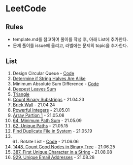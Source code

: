 # LeetCode

## Rules
- template.md를 참고하여 풀이를 작성 후, 아래 List에 추가한다.
- 문제 풀이를 issue에 올리고, 라벨에는 문제의 topic을 추가한다.

## List

1. Design Circular Queue - [Code](https://github.com/yejineee/LeetCode/blob/master/2021-04/design-circular-queue.js)
2. [Determine if String Halves Are Alike](https://github.com/yejineee/LeetCode/blob/master/2021-04/determine-if-string-halves-are-alike.md)
3. Minimum Absolute Sum Difference - [Code](https://github.com/yejineee/LeetCode/blob/master/2021-04/minimum-absolute-sum-difference.js)
4. [Deepest Leaves Sum](https://github.com/yejineee/LeetCode/blob/master/2021-04/deepest-leaves-sum.md)
5. [Triangle](https://github.com/yejineee/LeetCode/blob/master/2021-04/triangle.md)
6. [Count Binary Substrings](https://github.com/yejineee/LeetCode/blob/master/2021-04/count-binary-strings.md) - 21.04.23
7. [Brick Wall](https://github.com/yejineee/LeetCode/blob/master/2021-04/brick-wall.md) - 21.04.24
8. [Powerful Integers](https://github.com/yejineee/LeetCode/blob/master/2021-05/powerful-integers.md) - 21.05.01
9. [Array Partion 1](https://github.com/yejineee/LeetCode/blob/master/Array-and-String/array-partition-1.md) - 21.05.08
10. [64. Minimum Path Sum](https://github.com/yejineee/LeetCode/blob/master/2021-05/minimum-path-sum.md) - 21.05.09
11. [62. Unique Paths](https://github.com/yejineee/LeetCode/blob/master/2021-05/unique-path.md) - 21.05.15
12. [Find Duplicate File in System](https://github.com/yejineee/LeetCode/blob/master/2021-05/FindDuplicateFileInSystem.md) - 21.05.19
13. 61. Rotate List - [Code](https://github.com/yejineee/LeetCode/blob/master/2021-06/61-RotateList.js) - 21.06.06
14. [1448. Count Good Nodes in Binary Tree](https://github.com/yejineee/LeetCode/blob/master/2021-06/1448-CountGoodNodesinBinaryTree.md) - 21.06.25
15. [387. First Unique Character in a String](https://github.com/yejineee/LeetCode/blob/master/2021-08/387-First-Unique-Character-in-a-String.md) - 21.08.08
16. [929. Unique Email Addresses](https://github.com/yejineee/LeetCode/blob/master/2021-08/929-Unique-Email-Addresses.md) - 21.08.28

